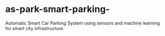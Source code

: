 # as-park-smart-parking-
Automatic Smart Car Parking System using sensors and machine learning for smart city infrastructure.
